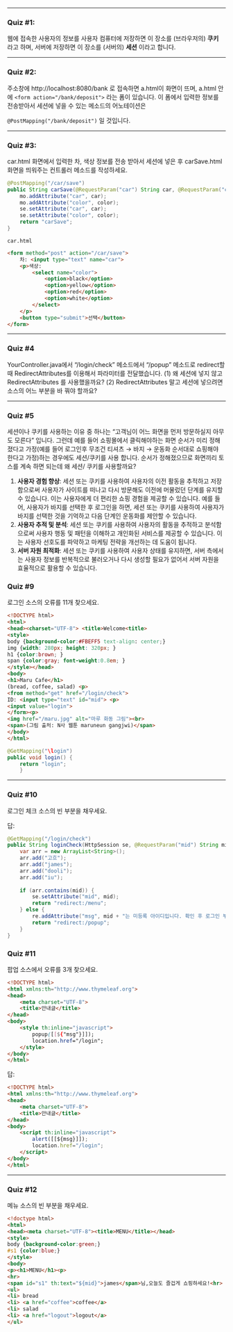 
---

### Quiz #1:
웹에 접속한 사용자의 정보를 사용자 컴퓨터에 저장하면 이 장소를 (브라우저의) **쿠키** 라고 하며, 서버에 저장하면 이 장소를 (서버의) **세션** 이라고 합니다.

---
### Quiz #2:
주소창에 http://localhost:8080/bank 로 접속하면 a.html이 화면이 뜨며, a.html 안에 `<form action="/bank/deposit">` 라는 폼이 있습니다. 이 폼에서 입력한 정보를 전송받아서 세션에 넣을 수 있는 메소드의 어노테이션은 

`@PostMapping("/bank/deposit")` 일 것입니다.

---
### Quiz #3:
car.html 화면에서 입력한 차, 색상 정보를 전송 받아서 세션에 넣은 후 carSave.html 화면을 띄워주는 컨트롤러 메소드를 작성하세요.

```java
@PostMapping("/car/save")
public String carSave(@RequestParam("car") String car, @RequestParam("color") String color, HttpSession se, Model mo) {
	mo.addAttribute("car", car);
	mo.addAttribute("color", color);
    se.setAttribute("car", car);
    se.setAttribute("color", color);
    return "carSave";
}
```

`car.html`
```html
<form method="post" action="/car/save">
    차: <input type="text" name="car">
    <p>색상:
        <select name="color">
            <option>black</option>
            <option>yellow</option>
            <option>red</option>
            <option>white</option>
        </select>
    </p>
    <button type="submit">선택</button>
</form>
```

---
### Quiz #4
YourController.java에서 “/login/check” 메소드에서 “/popup” 메소드로 redirect할 때 RedirectAttributes를 이용해서 파라미터를 전달했습니다. 
(1) 왜 세션에 넣지 않고 RedirectAttributes 를 사용했을까요?
(2) RedirectAttributes 말고 세션에 넣으려면 소스의 어느 부분을 바 꿔야 할까요?

---
### Quiz #5
세션이나 쿠키를 사용하는 이유 중 하나는 “고객님이 어느 화면을 먼저 방문하실지 아무도 모른다” 입니다. 
그런데 예를 들어 쇼핑몰에서 클릭해야하는 화면 순서가 미리 정해졌다고 가정(예를 들어 로그인후 무조건 티셔츠 → 바지 → 운동화 순서대로 쇼핑해야 한다고 가정)하는 경우에도 세션/쿠키를 사용 합니다. 
순서가 정해졌으므로 화면끼리 토스를 계속 하면 되는데 왜 세션/ 쿠키를 사용할까요?

1. **사용자 경험 향상**: 세션 또는 쿠키를 사용하여 사용자의 이전 활동을 추적하고 저장함으로써 사용자가 사이트를 떠나고 다시 방문해도 이전에 머물렀던 단계를 유지할 수 있습니다. 이는 사용자에게 더 편리한 쇼핑 경험을 제공할 수 있습니다. 예를 들어, 사용자가 바지를 선택한 후 로그인을 하면, 세션 또는 쿠키를 사용하여 사용자가 바지를 선택한 것을 기억하고 다음 단계인 운동화를 제안할 수 있습니다.	
2. **사용자 추적 및 분석**: 세션 또는 쿠키를 사용하여 사용자의 활동을 추적하고 분석함으로써 사용자 행동 및 패턴을 이해하고 개인화된 서비스를 제공할 수 있습니다. 이는 사용자 선호도를 파악하고 마케팅 전략을 개선하는 데 도움이 됩니다.
3. **서버 자원 최적화**: 세션 또는 쿠키를 사용하여 사용자 상태를 유지하면, 서버 측에서는 사용자 정보를 반복적으로 불러오거나 다시 생성할 필요가 없어서 서버 자원을 효율적으로 활용할 수 있습니다.
### Quiz #9
로그인 소스의 오류를 11개 찾으세요.
```html
<!DOCTYPE html>
<html> 
<head><charset="UTF-8"> <title>Welcome<title> 
<style> 
body {background-color:#FBEFF5 text-align: center;} 
img {width: 280px; height: 320px; } 
h1 {color:brown; }
span {color:gray; font-weight:0.8em; } 
</style></head> 
<body> 
<h1>Maru Cafe</h1> 
(bread, coffee, salad) <p> 
<from method="get" href="/login/check">
ID: <input type="text" id="mid"> <p> 
<input value="login"> 
</form><p> 
<img href="/maru.jpg" alt="마루 화동 그림"><br> 
<span>(그림 출처: N사 웹툰 maruneun gangjwi)</span> 
</body> 
</html>
```
```java
@GetMapping("\login") 
public void login() { 
	return "login"; 
	}
```

---
### Quiz #10
로그인 체크 소스의 빈 부분을 채우세요.


답:
```java
@GetMapping("/login/check")
public String loginCheck(HttpSession se, @RequestParam("mid") String mid, RedirectAttributes re) {
    var arr = new ArrayList<String>();
    arr.add("고흐");
    arr.add("james");
    arr.add("dooli");
    arr.add("iu");
    
    if (arr.contains(mid)) {
        se.setAttribute("mid", mid);
        return "redirect:/menu";
    } else {
        re.addAttribute("msg", mid + "는 미등록 아이디입니다. 확인 후 로그인 부탁드립니다.");
        return "redirect:/popup";
    }
}
```

### Quiz #11
팝업 소스에서 오류를 3개 찾으세요.

```html
<!DOCTYPE html>
<html xmlns:th="http://www.thymeleaf.org">
<head>
    <meta charset="UTF-8">
    <title>안내글</title>
</head>
<body>
    <style th:inline="javascript">
        popup([[${"msg"}]]);
        location.href="/login";
    </style>
</body>
</html>

```
답:
```html
<!DOCTYPE html>
<html xmlns:th="http://www.thymeleaf.org">
<head>
    <meta charset="UTF-8">
    <title>안내글</title>
</head>
<body>
    <script th:inline="javascript">
        alert([[${msg}]]);
        location.href="/login";
    </script>
</body>
</html>
```

---

### Quiz #12
메뉴 소스의 빈 부분을 채우세요.
```html
<!doctype html>
<html>
<head><meta charset="UTF-8"><title>MENU</title></head>
<style>
body {background-color:green;}
#s1 {color:blue;}
</style>
<body>
<p><h1>MENU</h1><p>
<hr>
<span id="s1" th:text="${mid}">james</span>님,오늘도 즐겁게 쇼핑하세요!<hr>
<ul>
<li> bread
<li> <a href="coffee">coffee</a>
<li> salad
<li> <a href="logout">logout</a>
</ul>
```